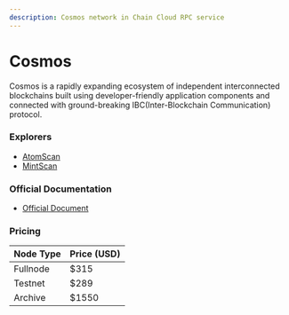 ```yaml
---
description: Cosmos network in Chain Cloud RPC service
---
```


# Cosmos

Cosmos is a rapidly expanding ecosystem of independent interconnected blockchains built using developer-friendly application components and connected with ground-breaking IBC(Inter-Blockchain Communication) protocol.

### Explorers[​](https://docs.chain.com/docs/cloud/supported-chains/cosmos/#explorers) <a href="#explorers" id="explorers"></a>

* [AtomScan](https://atomscan.com)
* [MintScan](https://mintscan.io/cosmos)

### Official Documentation[​](https://docs.chain.com/docs/cloud/supported-chains/cosmos/#official-documentation) <a href="#official-documentation" id="official-documentation"></a>

* [Official Document](https://docs.cosmos.network/main)

### Pricing[​](https://docs.chain.com/docs/cloud/supported-chains/cosmos/#pricing) <a href="#pricing" id="pricing"></a>

| Node Type             | Price (USD)          |
| --------------------- | ---------------------|
| Fullnode              | $315                 |
| Testnet               | $289                 |
| Archive               | $1550                |

